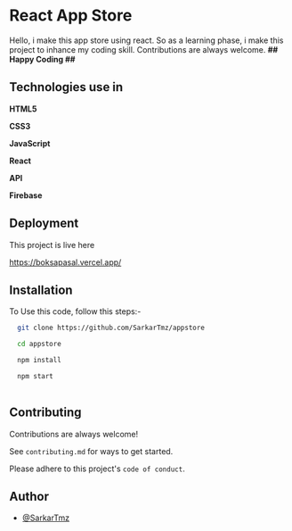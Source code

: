 
# React App Store
Hello, i make this app store using react. So as a learning phase, i make this project to inhance my coding skill. Contributions are always welcome. **## Happy Coding ##**

## Technologies use in

  **HTML5**
  
  **CSS3**
  
  **JavaScript**
  
  **React**
  
  **API**
  
  **Firebase**

## Deployment

This project is live here

https://boksapasal.vercel.app/



## Installation

To Use this code, follow this steps:-

```bash
  git clone https://github.com/SarkarTmz/appstore

  cd appstore

  npm install

  npm start
  
```
    
## Contributing

Contributions are always welcome!

See `contributing.md` for ways to get started.

Please adhere to this project's `code of conduct`.


## Author

- [@SarkarTmz](https://www.github.com/SarkarTmz)

